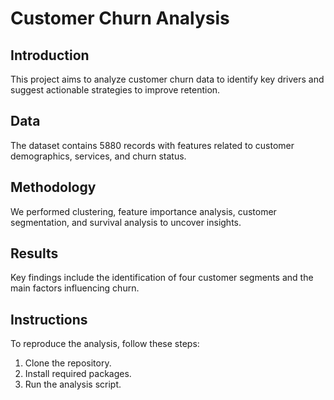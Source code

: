 # Customer Churn Analysis

## Introduction
This project aims to analyze customer churn data to identify key drivers and suggest actionable strategies to improve retention.

## Data
The dataset contains 5880 records with features related to customer demographics, services, and churn status.

## Methodology
We performed clustering, feature importance analysis, customer segmentation, and survival analysis to uncover insights.

## Results
Key findings include the identification of four customer segments and the main factors influencing churn.

## Instructions
To reproduce the analysis, follow these steps:
1. Clone the repository.
2. Install required packages.
3. Run the analysis script.
